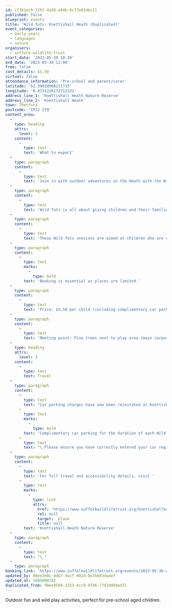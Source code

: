 ```yaml
---
id: cf3b1ec9-725f-4a50-a94b-6c77e65dbc21
published: false
blueprint: events
title: 'Wild Tots: Knettishall Heath (Duplicated)'
event_categories:
  - early-years
  - languages
  - nature
organisers:
  - suffolk-wildlife-trust
start_date: '2023-05-30 10:30'
end_date: '2023-05-30 12:00'
free: false
cost_details: £5.50
virtual: false
attendance_information: 'Pre-school and parent/carer'
latitude: '52.39010968211715'
longitude: '0.8731226172712331'
address_line_1: 'Knettishall Heath Nature Reserve'
address_line_2: 'Knettishall Heath'
town: Thetford
postcode: 'IP22 2TQ'
content_area:
  -
    type: heading
    attrs:
      level: 3
    content:
      -
        type: text
        text: 'What to expect'
  -
    type: paragraph
    content:
      -
        type: text
        text: 'Join in with outdoor adventures on the Heath with the Wild Learning Officer. Have fun exploring the Nature Reserve through wild play, woodland crafts and learning activities.'
  -
    type: paragraph
    content:
      -
        type: text
        text: 'Wild Tots is all about giving children and their families the opportunity to have fun outdoors together, with the freedom to explore and take part in a mixture of guided and child-led activities.'
  -
    type: paragraph
    content:
      -
        type: text
        text: 'These Wild Tots sessions are aimed at children who are confidently walking. Babies in arms/baby-carrier/pushchair are welcome to accompany an older sibling to the session.'
  -
    type: paragraph
    content:
      -
        type: text
        marks:
          -
            type: bold
        text: 'Booking is essential as places are limited.'
  -
    type: paragraph
    content:
      -
        type: text
        text: 'Price: £5.50 per child (including complimentary car parking)'
  -
    type: paragraph
    content:
      -
        type: text
        text: 'Meeting point: Pine trees next to play area (main carpark)'
  -
    type: heading
    attrs:
      level: 3
    content:
      -
        type: text
        text: Travel
  -
    type: paragraph
    content:
      -
        type: text
        text: "Car parking charges have now been reinstated at Knettishall Heath.\_"
      -
        type: text
        marks:
          -
            type: bold
        text: 'Complimentary car parking for the duration of each Wild Tots session is included in the ticket price.'
      -
        type: text
        text: "\_Please ensure you have correctly entered your car registration\_"
  -
    type: paragraph
    content:
      -
        type: text
        text: 'For full travel and accessibility details, visit '
      -
        type: text
        marks:
          -
            type: link
            attrs:
              href: 'https://www.suffolkwildlifetrust.org/knettishallheath'
              rel: null
              target: _blank
              title: null
        text: 'Knettishall Heath Nature Reserve'
  -
    type: paragraph
    content:
      -
        type: text
        text: "\_"
  -
    type: paragraph
booking_link: 'https://www.suffolkwildlifetrust.org/events/2023-05-30-wild-tots-0'
updated_by: d0ee360c-4db7-4ecf-9024-8e35603daaef
updated_at: 1685008742
duplicated_from: 98ee9584-3253-4cc0-9fb6-77d2dd69a431
---
```

Outdoor fun and wild play activities, perfect for pre-school aged children.